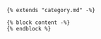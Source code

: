        {% extends "category.md" -%}
        
        {% block content -%}
        {% endblock %}
    
